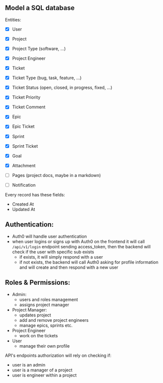 ## Model a SQL database

Entities:

- [x] User
- [x] Project
- [x] Project Type (software, ...)
- [x] Project Engineer
- [x] Ticket
- [x] Ticket Type (bug, task, feature, ...)
- [x] Ticket Status (open, closed, in progress, fixed, ...)
- [x] Ticket Priority
- [x] Ticket Comment
- [x] Epic
- [x] Epic Ticket
- [x] Sprint
- [x] Sprint Ticket
- [x] Goal
- [x] Attachment

- [ ] Pages (project docs, maybe in a markdown)
- [ ] Notification

Every record has these fields:
  - Created At
  - Updated At

## Authentication:
  - Auth0 will handle user authentication
  - when user logins or signs up with Auth0 on the frontend it will call `/api/v1/login` endpoint sending access_token, then the backend will check if the user with specific sub exists
    - if exists, it will simply respond with a user
    - if not exists, the backend will call Auth0 asking for profile information and will create and then respond with a new user

## Roles & Permissions:
- Admin:
    - users and roles management
    - assigns project manager
- Project Manager:
    - updates project
    - add and remove project engineers
    - manage epics, sprints etc.
- Project Engineer
    - work on the tickets
- User
  - manage their own profile

API's endpoints authorization will rely on checking if:
  - user is an admin
  - user is a manager of a project
  - user is engineer within a project
  